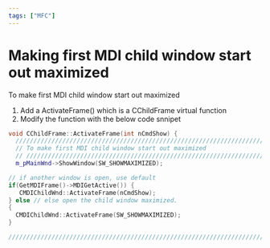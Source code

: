```yaml
---
tags: ["MFC"]
---
```


# Making first MDI child window start out maximized

To make first MDI child window start out maximized

1. Add a ActivateFrame() which is a CChildFrame virtual function
2. Modify the function with the below code snnipet

```cpp 
void CChildFrame::ActivateFrame(int nCmdShow) { 
  //////////////////////////////////////////////////////////////////////////// 
  // To make first MDI child window start out maximized 
  // //////////////////////////////////////////////////////////////////////////// 
  m_pMainWnd->ShowWindow(SW_SHOWMAXIMIZED);

// if another window is open, use default 
if(GetMDIFrame()->MDIGetActive()) {
   CMDIChildWnd::ActivateFrame(nCmdShow); 
} else // else open the child window maximized.
{ 
  CMDIChildWnd::ActivateFrame(SW_SHOWMAXIMIZED); 
}

//////////////////////////////////////////////////////////////////////////// } 
```
